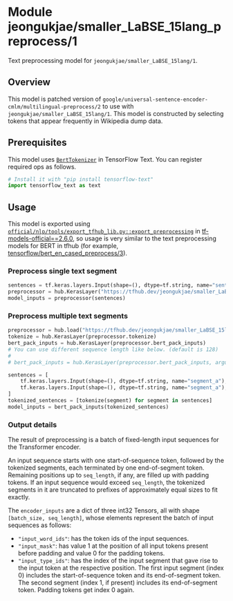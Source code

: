 # Module jeongukjae/smaller_LaBSE_15lang_preprocess/1

Text preprocessing model for `jeongukjae/smaller_LaBSE_15lang/1`.

<!-- asset-path: https://github.com/jeongukjae/smaller-labse/releases/download/15lang-1/smaller_LaBSE_15lang_preprocess.tar.gz -->
<!-- task: text-preprocessing -->
<!-- fine-tunable: false -->
<!-- format: saved_model_2 -->

## Overview

This model is patched version of `google/universal-sentence-encoder-cmlm/multilingual-preprocess/2` to use with `jeongukjae/smaller_LaBSE_15lang/1`. This model is constructed by selecting tokens that appear frequently in Wikipedia dump data.

## Prerequisites

This model uses [`BertTokenizer`](https://www.tensorflow.org/text/api_docs/python/text/BertTokenizer) in TensorFlow Text. You can register required ops as follows.

```python
# Install it with "pip install tensorflow-text"
import tensorflow_text as text
```

## Usage

This model is exported using [`official/nlp/tools/export_tfhub_lib.py::export_preprocessing`](https://github.com/tensorflow/models/blob/v2.6.0/official/nlp/tools/export_tfhub_lib.py#L392) in [tf-models-official==2.6.0](https://github.com/tensorflow/models/blob/v2.6.0/), so usage is very similar to the text preprocessing models for BERT in tfhub (for example, [tensorflow/bert_en_cased_preprocess/3](https://tfhub.dev/tensorflow/bert_en_cased_preprocess/3)).

### Preprocess single text segment

```python
sentences = tf.keras.layers.Input(shape=(), dtype=tf.string, name="sentences")
preprocessor = hub.KerasLayer("https://tfhub.dev/jeongukjae/smaller_LaBSE_15lang_preprocess/1")
model_inputs = preprocessor(sentences)
```

### Preprocess multiple text segments

```python
preprocessor = hub.load("https://tfhub.dev/jeongukjae/smaller_LaBSE_15lang_preprocess/1")
tokenize = hub.KerasLayer(preprocessor.tokenize)
bert_pack_inputs = hub.KerasLayer(preprocessor.bert_pack_inputs)
# You can use different sequence length like below. (default is 128)
#
# bert_pack_inputs = hub.KerasLayer(preprocessor.bert_pack_inputs, arguments=dict(seq_length=seq_length))

sentences = [
    tf.keras.layers.Input(shape=(), dtype=tf.string, name="segment_a"),
    tf.keras.layers.Input(shape=(), dtype=tf.string, name="segment_a"),
]
tokenized_sentences = [tokenize(segment) for segment in sentences]
model_inputs = bert_pack_inputs(tokenized_sentences)
```

### Output details

The result of preprocessing is a batch of fixed-length input sequences for the Transformer encoder.

An input sequence starts with one start-of-sequence token, followed by the tokenized segments, each terminated by one end-of-segment token. Remaining positions up to `seq_length`, if any, are filled up with padding tokens. If an input sequence would exceed `seq_length`, the tokenized segments in it are truncated to prefixes of approximately equal sizes to fit exactly.

The `encoder_inputs` are a dict of three int32 Tensors, all with shape `[batch_size, seq_length]`, whose elements represent the batch of
input sequences as follows:

* `"input_word_ids"`: has the token ids of the input sequences.
* `"input_mask"`: has value 1 at the position of all input tokens present before padding and value 0 for the padding tokens.
* `"input_type_ids"`: has the index of the input segment that gave rise to the input token at the respective position. The first input segment (index 0) includes the start-of-sequence token and its end-of-segment token. The second segment (index 1, if present) includes its end-of-segment token. Padding tokens get index 0 again.
